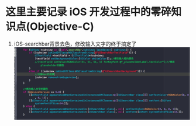 # 这里主要记录 iOS  开发过程中的零碎知识点(Objective-C)

1. iOS-searchbar背景去色，修改输入文字的终于搞定了
![iOS-searchbar背景去色，修改输入文字的终于搞定了](/assets/iOS-searchbar背景去色，修改输入文字的终于搞定了.jpg)
